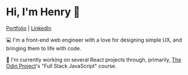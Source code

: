 # Hi, I'm Henry 👋
[Portfolio](https://henrylin.io) | [LinkedIn](https://www.linkedin.com/in/henrylin03/)

💻 I'm a front-end web engineer with a love for designing simple UX, and bringing them to life with code. 

📖 I'm currently working on several React projects through, primarily, [The Odin Project](https://www.theodinproject.com/)'s "Full Stack JavaScript" course.
